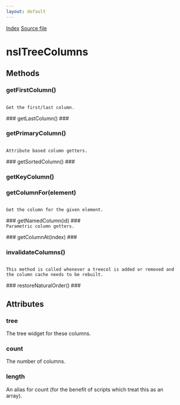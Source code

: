 ```yaml
---
layout: default
---
```

<div id='links'><a href="../index.html">Index</a>
<a href="http://dxr.mozilla.org/mozilla-central/source/layout/xul/tree/nsITreeColumns.idl">Source file</a>
</div>

# nsITreeColumns #

## Methods ##

### getFirstColumn() ###
<code>  
Get the first/last column.  
  
</code>
### getLastColumn() ###

### getPrimaryColumn() ###
<code>  
Attribute based column getters.  
  
</code>
### getSortedColumn() ###

### getKeyColumn() ###

### getColumnFor(element) ###
<code>  
Get the column for the given element.  
  
</code>
### getNamedColumn(id) ###
<code>  
Parametric column getters.  
  
</code>
### getColumnAt(index) ###

### invalidateColumns() ###
<code>  
This method is called whenever a treecol is added or removed and  
the column cache needs to be rebuilt.  
  
</code>
### restoreNaturalOrder() ###

## Attributes ##

### tree ###
  
The tree widget for these columns.  
  

### count ###
  
The number of columns.  
  

### length ###
  
An alias for count (for the benefit of scripts which treat this as an  
array).  
  
